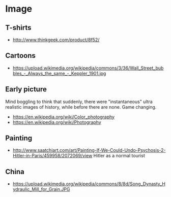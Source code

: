 # Image

## T-shirts

-   <http://www.thinkgeek.com/product/8f52/>

## Cartoons

-   <https://upload.wikimedia.org/wikipedia/commons/3/36/Wall_Street_bubbles_-_Always_the_same_-_Keppler_1901.jpg>

## Early picture

Mind boggling to think that suddenly, there were "instantaneous" ultra realistic images of history, while before there are none. Game changing.

-   <https://en.wikipedia.org/wiki/Color_photography>
-   <https://en.wikipedia.org/wiki/Photography>

## Painting

- <http://www.saatchiart.com/art/Painting-If-We-Could-Undo-Psychosis-2-Hitler-in-Paris/459958/2072069/view> Hitler as a normal tourist

## China

- <https://upload.wikimedia.org/wikipedia/commons/8/8d/Song_Dynasty_Hydraulic_Mill_for_Grain.JPG>
